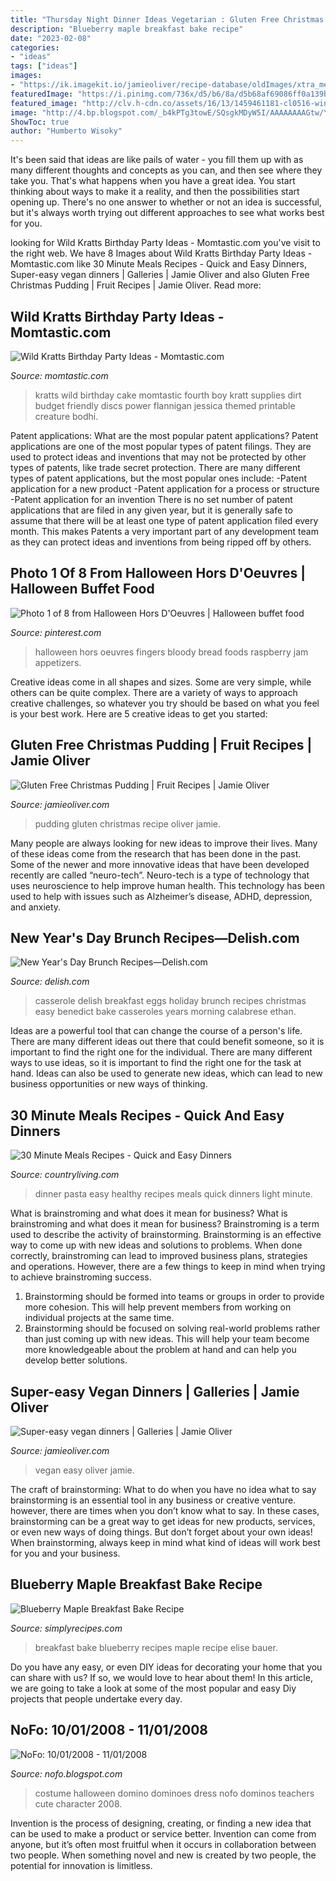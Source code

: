 ```yaml
---
title: "Thursday Night Dinner Ideas Vegetarian : Gluten Free Christmas Pudding"
description: "Blueberry maple breakfast bake recipe"
date: "2023-02-08"
categories:
- "ideas"
tags: ["ideas"]
images:
- "https://ik.imagekit.io/jamieoliver/recipe-database/oldImages/xtra_med/1268_1_1438676839.jpg?tr=w-414,"
featuredImage: "https://i.pinimg.com/736x/d5/b6/8a/d5b68af69086ff0a139bb1785e0e37e1--halloween-foods-halloween-stuff.jpg"
featured_image: "http://clv.h-cdn.co/assets/16/13/1459461181-cl0516-winnerdinner.jpg"
image: "http://4.bp.blogspot.com/_b4kPTg3towE/SQsgkMDyW5I/AAAAAAAAGtw/Yxqc1vt0WZw/s400/dominos.jpg"
ShowToc: true
author: "Humberto Wisoky"
---
```



It's been said that ideas are like pails of water - you fill them up with as many different thoughts and concepts as you can, and then see where they take you. That's what happens when you have a great idea. You start thinking about ways to make it a reality, and then the possibilities start opening up. There's no one answer to whether or not an idea is successful, but it's always worth trying out different approaches to see what works best for you.

	

		
looking for Wild Kratts Birthday Party Ideas - Momtastic.com you've visit to the right web. We have 8 Images about Wild Kratts Birthday Party Ideas - Momtastic.com like 30 Minute Meals Recipes - Quick and Easy Dinners, Super-easy vegan dinners | Galleries | Jamie Oliver and also Gluten Free Christmas Pudding | Fruit Recipes | Jamie Oliver. Read more:
		
    
## Wild Kratts Birthday Party Ideas - Momtastic.com

<img loading=lazy src="https://www.momtastic.com/assets/uploads/2015/07/Bodhis-Wild-Kratts-Fourth-Birthday-Party-12-of-27.jpg" onerror="this.onerror=null;this.src='https://tse4.mm.bing.net/th?id=OIP.hDNUcfpemFQic_3ip2DdjAHaE6&amp;pid=15.1';" alt="Wild Kratts Birthday Party Ideas - Momtastic.com">

_Source: momtastic.com_

>kratts wild birthday cake momtastic fourth boy kratt supplies dirt budget friendly discs power flannigan jessica themed printable creature bodhi. 

	

Patent applications: What are the most popular patent applications?
Patent applications are one of the most popular types of patent filings. They are used to protect ideas and inventions that may not be protected by other types of patents, like trade secret protection. 
 There are many different types of patent applications, but the most popular ones include: 
-Patent application for a new product 
-Patent application for a process or structure 
-Patent application for an invention 
There is no set number of patent applications that are filed in any given year, but it is generally safe to assume that there will be at least one type of patent application filed every month. This makes Patents a very important part of any development team as they can protect ideas and inventions from being ripped off by others.

    
## Photo 1 Of 8 From Halloween Hors D&#039;Oeuvres | Halloween Buffet Food

<img loading=lazy src="https://i.pinimg.com/736x/d5/b6/8a/d5b68af69086ff0a139bb1785e0e37e1--halloween-foods-halloween-stuff.jpg" onerror="this.onerror=null;this.src='https://tse3.mm.bing.net/th?id=OIP.7vglEdjP-XqrmM2fS9eQNgAAAA&amp;pid=15.1';" alt="Photo 1 of 8 from Halloween Hors D&#039;Oeuvres | Halloween buffet food">

_Source: pinterest.com_

>halloween hors oeuvres fingers bloody bread foods raspberry jam appetizers. 

	

Creative ideas come in all shapes and sizes. Some are very simple, while others can be quite complex. There are a variety of ways to approach creative challenges, so whatever you try should be based on what you feel is your best work. Here are 5 creative ideas to get you started: 

    
## Gluten Free Christmas Pudding | Fruit Recipes | Jamie Oliver

<img loading=lazy src="https://ik.imagekit.io/jamieoliver/recipe-database/oldImages/xtra_med/1268_1_1438676839.jpg?tr=w-414," onerror="this.onerror=null;this.src='https://tse3.mm.bing.net/th?id=OIP.2GJ6lAgVWac8uSIFISBj6AAAAA&amp;pid=15.1';" alt="Gluten Free Christmas Pudding | Fruit Recipes | Jamie Oliver">

_Source: jamieoliver.com_

>pudding gluten christmas recipe oliver jamie. 

	

Many people are always looking for new ideas to improve their lives. Many of these ideas come from the research that has been done in the past. Some of the newer and more innovative ideas that have been developed recently are called “neuro-tech”. Neuro-tech is a type of technology that uses neuroscience to help improve human health. This technology has been used to help with issues such as Alzheimer’s disease, ADHD, depression, and anxiety.

    
## New Year&#039;s Day Brunch Recipes—Delish.com

<img loading=lazy src="http://del.h-cdn.co/assets/15/49/1449168009-delish-breakfast-casserole-eggs-benedict-3.jpg" onerror="this.onerror=null;this.src='https://tse4.mm.bing.net/th?id=OIP.2Vl7zl3juwCXfFgjG5R0NwHaLH&amp;pid=15.1';" alt="New Year&#039;s Day Brunch Recipes—Delish.com">

_Source: delish.com_

>casserole delish breakfast eggs holiday brunch recipes christmas easy benedict bake casseroles years morning calabrese ethan. 

	

Ideas are a powerful tool that can change the course of a person's life. There are many different ideas out there that could benefit someone, so it is important to find the right one for the individual. There are many different ways to use ideas, so it is important to find the right one for the task at hand. Ideas can also be used to generate new ideas, which can lead to new business opportunities or new ways of thinking.

    
## 30 Minute Meals Recipes - Quick And Easy Dinners

<img loading=lazy src="http://clv.h-cdn.co/assets/16/13/1459461181-cl0516-winnerdinner.jpg" onerror="this.onerror=null;this.src='https://tse1.mm.bing.net/th?id=OIP.pOkdkMpnMQaFnllJmKYmfQHaLH&amp;pid=15.1';" alt="30 Minute Meals Recipes - Quick and Easy Dinners">

_Source: countryliving.com_

>dinner pasta easy healthy recipes meals quick dinners light minute. 

	

What is brainstroming and what does it mean for business?
What is brainstroming and what does it mean for business?
Brainstroming is a term used to describe the activity of brainstorming. Brainstorming is an effective way to come up with new ideas and solutions to problems. When done correctly, brainstroming can lead to improved business plans, strategies and operations. However, there are a few things to keep in mind when trying to achieve brainstroming success.

1) Brainstorming should be formed into teams or groups in order to provide more cohesion. This will help prevent members from working on individual projects at the same time.
2) Brainstorming should be focused on solving real-world problems rather than just coming up with new ideas. This will help your team become more knowledgeable about the problem at hand and can help you develop better solutions.

    
## Super-easy Vegan Dinners | Galleries | Jamie Oliver

<img loading=lazy src="https://cdn.jamieoliver.com/home/wp-content/uploads/2014/11/1279_25_1405931700_4939.jpg" onerror="this.onerror=null;this.src='https://tse1.mm.bing.net/th?id=OIP.GRx1dM6SlvW23avIO0LuVgHaJ5&amp;pid=15.1';" alt="Super-easy vegan dinners | Galleries | Jamie Oliver">

_Source: jamieoliver.com_

>vegan easy oliver jamie. 

	

The craft of brainstorming: What to do when you have no idea what to say
brainstorming is an essential tool in any business or creative venture. however, there are times when you don’t know what to say. In these cases, brainstorming can be a great way to get ideas for new products, services, or even new ways of doing things. But don’t forget about your own ideas! When brainstorming, always keep in mind what kind of ideas will work best for you and your business.

    
## Blueberry Maple Breakfast Bake Recipe

<img loading=lazy src="https://www.simplyrecipes.com/thmb/vAsT7qp0_3l2i_wgpKmL5_KtZug=/1800x1200/filters:fill(auto,1)/__opt__aboutcom__coeus__resources__content_migration__simply_recipes__uploads__2003__09__blueberry-maple-breakfast-bake-horiz-a-1800-829291925c934ad9bcae4368fb02ede2.jpg" onerror="this.onerror=null;this.src='https://tse4.mm.bing.net/th?id=OIP.NRWD9ZbNa3sJvBd_nHfIdAHaE8&amp;pid=15.1';" alt="Blueberry Maple Breakfast Bake Recipe">

_Source: simplyrecipes.com_

>breakfast bake blueberry recipes maple recipe elise bauer. 

	

Do you have any easy, or even DIY ideas for decorating your home that you can share with us? If so, we would love to hear about them! In this article, we are going to take a look at some of the most popular and easy Diy projects that people undertake every day.

    
## NoFo: 10/01/2008 - 11/01/2008

<img loading=lazy src="http://4.bp.blogspot.com/_b4kPTg3towE/SQsgkMDyW5I/AAAAAAAAGtw/Yxqc1vt0WZw/s400/dominos.jpg" onerror="this.onerror=null;this.src='https://tse2.mm.bing.net/th?id=OIP.qdm24oJxTwZT5N9LQKB3OAAAAA&amp;pid=15.1';" alt="NoFo: 10/01/2008 - 11/01/2008">

_Source: nofo.blogspot.com_

>costume halloween domino dominoes dress nofo dominos teachers cute character 2008. 

	

Invention is the process of designing, creating, or finding a new idea that can be used to make a product or service better. Invention can come from anyone, but it’s often most fruitful when it occurs in collaboration between two people. When something novel and new is created by two people, the potential for innovation is limitless.

